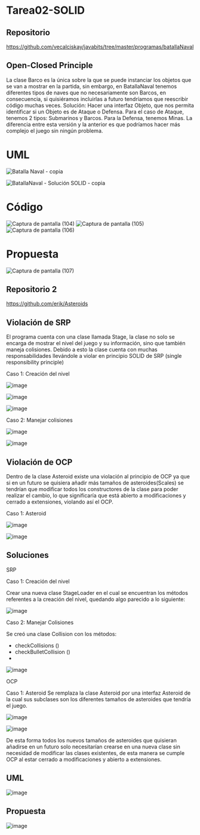 # Tarea02-SOLID

## Repositorio 

https://github.com/vecalciskay/javabits/tree/master/programas/batallaNaval

## Open-Closed Principle

La clase Barco es la única sobre la que se puede instanciar los objetos que se van a mostrar en la partida, sin embargo, en BatallaNaval tenemos diferentes tipos de naves que no necesariamente son Barcos, en consecuencia, si quisiéramos incluirlas a futuro tendríamos que reescribir código muchas veces.
Solución:
Hacer una interfaz Objeto, que nos permita identificar si un Objeto es de Ataque o Defensa. Para el caso de Ataque, tenemos 2 tipos: Submarinos y Barcos. Para la Defensa, tenemos Minas. La diferencia entre esta versión y la anterior es que podríamos hacer más complejo el juego sin ningún problema.

# UML

![Batalla Naval - copia](https://user-images.githubusercontent.com/33163800/123380881-9c879600-d555-11eb-9645-47f3d90511d1.png)


![BatallaNaval - Solución SOLID - copia](https://user-images.githubusercontent.com/33163800/123381033-cccf3480-d555-11eb-9674-bdb6fd0a8b2f.png)

# Código

![Captura de pantalla (104)](https://user-images.githubusercontent.com/33163800/123381372-46ffb900-d556-11eb-8ec2-6bf009bdd734.png)
![Captura de pantalla (105)](https://user-images.githubusercontent.com/33163800/123381376-47984f80-d556-11eb-9231-f3ded444658e.png)
![Captura de pantalla (106)](https://user-images.githubusercontent.com/33163800/123381379-4830e600-d556-11eb-8163-269378013088.png)

# Propuesta


![Captura de pantalla (107)](https://user-images.githubusercontent.com/33163800/123382202-474c8400-d557-11eb-956c-be786bfd601f.png)

## Repositorio 2

https://github.com/erik/Asteroids

## Violación de SRP

El programa cuenta con una clase llamada Stage, la clase no solo se encarga de mostrar el nivel del juego y su información, sino que también maneja colisiones.
Debido a esto la clase cuenta con muchas responsabilidades llevándole a violar en principio SOLID de SRP (single responsibility principle)

Caso 1: Creación del nivel

![image](https://user-images.githubusercontent.com/70679514/123452638-383ff300-d5a4-11eb-9a11-0137b0e07ba4.png)

![image](https://user-images.githubusercontent.com/70679514/123452651-3b3ae380-d5a4-11eb-9034-101660c14279.png)

![image](https://user-images.githubusercontent.com/70679514/123452660-3e35d400-d5a4-11eb-8fb2-e460988fec2d.png)

Caso 2: Manejar colisiones

![image](https://user-images.githubusercontent.com/70679514/123452685-44c44b80-d5a4-11eb-8a0c-eecd913bdb1f.png)

![image](https://user-images.githubusercontent.com/70679514/123452692-48f06900-d5a4-11eb-8029-a6bc42c47388.png)

## Violación de OCP

Dentro de la clase Asteroid existe una violación al principio de OCP ya que si en un futuro se quisiera añadir más tamaños de asteroides(Scales) se tendrían que modificar todos los constructores de la clase para poder realizar el cambio, lo que significaría que está abierto a modificaciones y cerrado a extensiones, violando así el OCP.

Caso 1: Asteroid

![image](https://user-images.githubusercontent.com/70679514/123452817-6ae9eb80-d5a4-11eb-9ba3-d57b270ed3a5.png)

![image](https://user-images.githubusercontent.com/70679514/123452835-6f160900-d5a4-11eb-96bc-fe2ddabc1b43.png)

## Soluciones

SRP

Caso 1: Creación del nivel

Crear una nueva clase StageLoader en el cual se encuentran los métodos referentes a la creación del nivel, quedando algo parecido a lo siguiente:

![image](https://user-images.githubusercontent.com/70679514/123452920-85bc6000-d5a4-11eb-96c9-ed03ddc19aa5.png)

Caso 2: Manejar Colisiones

Se creó una clase Collision con los métodos:
-	checkCollisions ()
-	checkBulletCollision ()
-	
![image](https://user-images.githubusercontent.com/70679514/123452975-966cd600-d5a4-11eb-8bab-b76bb6b73083.png)

OCP

Caso 1: Asteroid
Se remplaza la clase Asteroid por una interfaz Asteroid de la cual sus subclases son los diferentes tamaños de asteroides que tendría el juego.

![image](https://user-images.githubusercontent.com/70679514/123453027-a5ec1f00-d5a4-11eb-9ddd-a41ec1fb09e9.png)

![image](https://user-images.githubusercontent.com/70679514/123453034-a7b5e280-d5a4-11eb-962b-9f3a1dabe81d.png)

De esta forma todos los nuevos tamaños de asteroides que quisieran añadirse en un futuro solo necesitarían crearse en una nueva clase sin necesidad de modificar las clases existentes, de esta manera se cumple OCP al estar cerrado a modificaciones y abierto a extensiones.

## UML

![image](https://user-images.githubusercontent.com/70679514/123453085-b7352b80-d5a4-11eb-8ad1-fa6cb66be84d.png)

## Propuesta 

![image](https://user-images.githubusercontent.com/70679514/123453112-c0be9380-d5a4-11eb-843b-38829d02cb2c.png)





